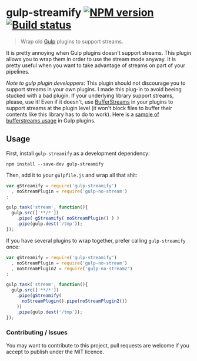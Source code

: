 # gulp-streamify [![NPM version](https://badge.fury.io/js/gulp-streamify.png)](https://npmjs.org/package/gulp-streamify) [![Build status](https://secure.travis-ci.org/nfroidure/gulp-streamify.png)](https://travis-ci.org/nfroidure/gulp-streamify)
> Wrap old [Gulp](http://gulpjs.com/) plugins to support streams.

It is pretty annoying when Gulp plugins doesn't support streams. This plugin
 allows you to wrap them in order to use the stream mode anyway. It is pretty
 useful when you want to take advantage of streams on part of your pipelines.

*Note to gulp plugin developpers*: This plugin should not discourage you to
 support streams in your own plugins. I made this plug-in to avoid beeing
 stucked with a bad plugin. If your underlying library support streams, please,
 use it! Even if it doesn't, use
 [BufferStreams](https://npmjs.org/package/bufferstreams)
 in your plugins to support streams at the plugin level (it won't block files
 to buffer their contents like this library has to do to work). Here is a
 [sample of bufferstreams usage](https://github.com/nfroidure/gulp-ttf2eot/blob/master/src/index.js#L73)
 in Gulp plugins.

## Usage

First, install `gulp-streamify` as a development dependency:

```shell
npm install --save-dev gulp-streamify
```

Then, add it to your `gulpfile.js` and wrap all that shit:

```javascript
var gStreamify = require('gulp-streamify')
  , noStreamPlugin = require('gulp-no-stream')
;

gulp.task('stream', function(){
  gulp.src(['**/*'])
    .pipe( gStreamify( noStreamPlugin() ) )
    .pipe(gulp.dest('/tmp'));
});
```

If you have several plugins to wrap together, prefer calling `gulp-streamify` once:
```javascript
var gStreamify = require('gulp-streamify')
  , noStreamPlugin = require('gulp-no-stream')
  , noStreamPlugin2 = require('gulp-no-stream2')
;

gulp.task('stream', function(){
  gulp.src(['**/*'])
    .pipe(gStreamify(
      noStreamPlugin().pipe(noStreamPlugin2())
    ))
    .pipe(gulp.dest('/tmp'));
});
```

### Contributing / Issues

You may want to contribute to this project, pull requests are welcome if you
 accept to publish under the MIT licence.
